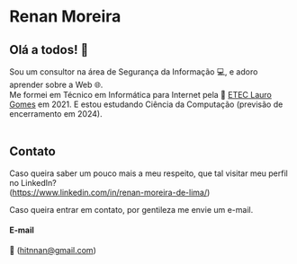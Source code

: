 # Renan Moreira

## Olá a todos! 👋
Sou um consultor na área de Segurança da Informação :computer:, e adoro aprender sobre a Web :globe_with_meridians:.<br>
Me formei em Técnico em Informática para Internet pela :school: <a href="https://etelg.com.br">ETEC Lauro Gomes</a> em 2021. E estou estudando Ciência da Computação (previsão de encerramento em 2024).
<br><br>

## Contato
Caso queira saber um pouco mais a meu respeito, que tal visitar meu perfil no LinkedIn?<br>
(https://www.linkedin.com/in/renan-moreira-de-lima/)

Caso queira entrar em contato, por gentileza me envie um e-mail.
#### E-mail
:email: (hitnnan@gmail.com)
<br>

